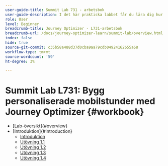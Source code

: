 ```yaml
---
user-guide-title: Summit Lab 731 - arbetsbok
user-guide-description: I det här praktiska labbet får du lära dig hur du implementerar en strategi för flerkanalsmarknadsföring som innefattar kampanjer och resor i appen, push-meddelanden, SMS och e-postmeddelanden i Adobe Journey Optimizer.
role: User
level: Beginner
breadcrumb-title: Journey Optimizer - L731-arbetsbok
breadcrumb-url: /docs/journey-optimizer-learn/summit-lab/overview.html
index: false
hide: true
source-git-commit: c35b58a488d37d0cba9aa79cdb04924162655a68
workflow-type: tm+mt
source-wordcount: '59'
ht-degree: 3%

---
```



# Summit Lab L731: Bygg personaliserade mobilstunder med Journey Optimizer {#workbook}

+ [Lab-översikt]{#overview}
+ [Introduktion]{#introduction}
   + [Introduktion](/help/l731-lab-workbook/Introduction/introduction.md)
   + [Utövning 1.1](/help/l731-lab-workbook/Introduction/exercise-1-1.md)
   + [Utövning 1.2](/help/l731-lab-workbook/Introduction/exercise-1-2.md)
   + [Utövning 1.3](/help/l731-lab-workbook/Introduction/exercise-1-3.md)
   + [Utövning 1.4](/help/l731-lab-workbook/Introduction/exercise-1-4.md)
